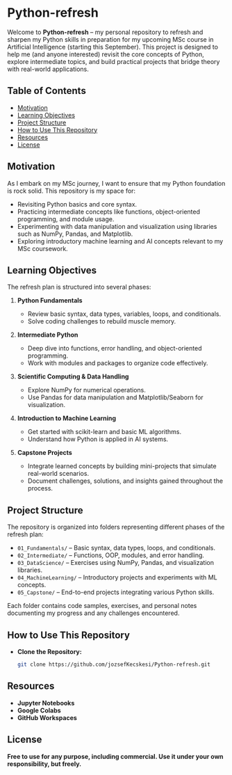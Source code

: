 # Python-refresh

Welcome to **Python-refresh** – my personal repository to refresh and sharpen my Python skills in preparation for my upcoming MSc course in Artificial Intelligence (starting this September). This project is designed to help me (and anyone interested) revisit the core concepts of Python, explore intermediate topics, and build practical projects that bridge theory with real-world applications.

## Table of Contents

- [Motivation](#motivation)
- [Learning Objectives](#learning-objectives)
- [Project Structure](#project-structure)
- [How to Use This Repository](#how-to-use-this-repository)
- [Resources](#resources)
- [License](#license)

## Motivation

As I embark on my MSc journey, I want to ensure that my Python foundation is rock solid. This repository is my space for:
- Revisiting Python basics and core syntax.
- Practicing intermediate concepts like functions, object-oriented programming, and module usage.
- Experimenting with data manipulation and visualization using libraries such as NumPy, Pandas, and Matplotlib.
- Exploring introductory machine learning and AI concepts relevant to my MSc coursework.

## Learning Objectives

The refresh plan is structured into several phases:

1. **Python Fundamentals**  
   - Review basic syntax, data types, variables, loops, and conditionals.
   - Solve coding challenges to rebuild muscle memory.

2. **Intermediate Python**  
   - Deep dive into functions, error handling, and object-oriented programming.
   - Work with modules and packages to organize code effectively.

3. **Scientific Computing & Data Handling**  
   - Explore NumPy for numerical operations.
   - Use Pandas for data manipulation and Matplotlib/Seaborn for visualization.

4. **Introduction to Machine Learning**  
   - Get started with scikit-learn and basic ML algorithms.
   - Understand how Python is applied in AI systems.

5. **Capstone Projects**  
   - Integrate learned concepts by building mini-projects that simulate real-world scenarios.
   - Document challenges, solutions, and insights gained throughout the process.

## Project Structure

The repository is organized into folders representing different phases of the refresh plan:

- `01_Fundamentals/` – Basic syntax, data types, loops, and conditionals.
- `02_Intermediate/` – Functions, OOP, modules, and error handling.
- `03_DataScience/` – Exercises using NumPy, Pandas, and visualization libraries.
- `04_MachineLearning/` – Introductory projects and experiments with ML concepts.
- `05_Capstone/` – End-to-end projects integrating various Python skills.

Each folder contains code samples, exercises, and personal notes documenting my progress and any challenges encountered.

## How to Use This Repository

- **Clone the Repository:**  
  ```bash
  git clone https://github.com/jozsefKecskesi/Python-refresh.git

## Resources

- **Jupyter Notebooks**  
- **Google Colabs**  
- **GitHub Workspaces**  

## License

**Free to use for any purpose, including commercial. Use it under your own responsibility, but freely.**  